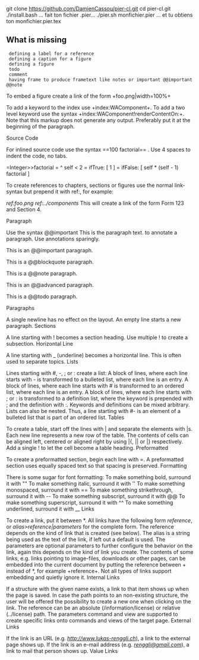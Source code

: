 
git clone https://github.com/DamienCassou/pier-cl.git
cd pier-cl.git
./install.bash
... fait ton fichier .pier...
./pier.sh monfichier.pier
... et tu obtiens ton monfichier.pier.tex

What is missing
------------------------------------------
     defining a label for a reference
     defining a caption for a figure
     defining a figure
     todo
     comment
     having frame to produce frametext like notes or important @@important @@note

To embed a figure create a link of the form
+foo.png|width=100%+

To add a keyword to the index use +index:WAComponent+. To add a two level keyword use the syntax +index:WAComponent!renderContentOn:+. Note that this markup does not generate any output. Preferably put it at the beginning of the paragraph.

Source Code

For inlined source code use the syntax ==100 factorial== . Use 4 spaces to indent the code, no tabs.

=Integer>>factorial
=   ^ self < 2
=      ifTrue: [ 1 ]
=      ifFalse: [ self * (self - 1) factorial ]


To create references to chapters, sections or figures use the normal link-syntax but prepend it with ref:, for example:

*ref:foo.png*
*ref:../components*
This will create a link of the form Form 123 and Section 4.

Paragraph

Use the syntax @@important This is the paragraph text. to annotate a paragraph. Use annotations sparingly.

This is an @@important paragraph.

This is a @@blockquote paragraph.

This is a @@note paragraph.

This is an @@advanced paragraph.

This is a @@todo paragraph.




Paragraphs

A single newline has no effect on the layout. An empty line starts a new paragraph.
Sections

A line starting with ! becomes a section heading. Use multiple ! to create a subsection.
Horizontal Line

A line starting with _ (underline) becomes a horizontal line. This is often used to separate topics.
Lists

Lines starting with #, -, ; or : create a list:
A block of lines, where each line starts with - is transformed to a bulleted list, where each line is an entry.
A block of lines, where each line starts with # is transformed to an ordered list, where each line is an entry.
A block of lines, where each line starts with ; or : is transformed to a definition list, where the keyword is prepended with ; and the definition with :. Keywords and definitions can be mixed arbitrary.
Lists can also be nested. Thus, a line starting with #- is an element of a bulleted list that is part of an ordered list.
Tables

To create a table, start off the lines with | and separate the elements with |s. Each new line represents a new row of the table. The contents of cells can be aligned left, centered or aligned right by using |{, || or |} respectively. Add a single ! to let the cell become a table heading.
Preformatted

To create a preformatted section, begin each line with =. A preformatted section uses equally spaced text so that spacing is preserved.
Formatting

There is some sugar for font formatting:
To make something bold, surround it with ""
To make something italic, surround it with ''
To make something monospaced, surround it with ==
To make something strikethrough, surround it with --
To make something subscript, surround it with @@
To make something superscript, surround it with ^^
To make something underlined, surround it with __
Links

To create a link, put it between *. All links have the following form *reference*, or *alias>reference|parameters* for the complete form. The reference depends on the kind of link that is created (see below). The alias is a string being used as the text of the link, if left out a default is used. The parameters are optional parameters to further configure the behavior on the link, again this depends on the kind of link you create. The contents of some links, e.g. links pointing to image-files, downloads or other pages, can be embedded into the current document by putting the reference between + instead of *, for example +reference+. Not all types of links support embedding and quietly ignore it.
Internal Links

If a structure with the given name exists, a link to that item shows up when the page is saved. In case the path points to an non-existing structure, the user will be offered the possibility to create a new one when clicking on the link. The reference can be an absolute (/information/license) or relative (../license) path. The parameters command and view are supported to create specific links onto commands and views of the target page.
External Links

If the link is an URL (e.g. *http://www.lukas-renggli.ch*), a link to the external page shows up.
If the link is an e-mail address (e.g. *renggli@gmail.com*), a link to mail that person shows up.
Value Links
